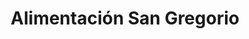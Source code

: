 ---
title: "Alimentación San Gregorio"
url: /conquista/alimentacion-san-gregorio/
shop: supermercado
---